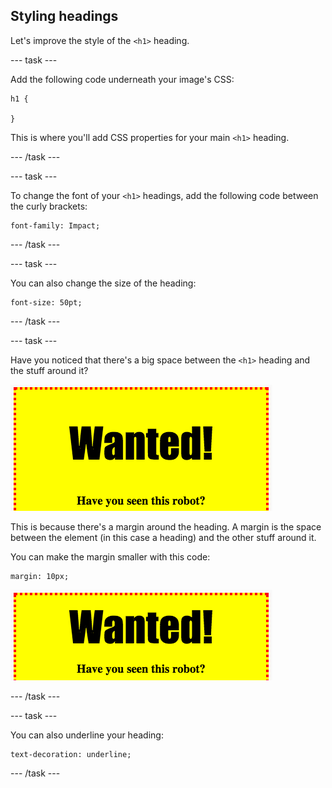 ## Styling headings

Let's improve the style of the `<h1>` heading.

--- task ---

Add the following code underneath your image's CSS:

 ```
 h1 {

 }
 ```

 This is where you'll add CSS properties for your main `<h1>` heading.

--- /task ---

--- task ---

To change the font of your `<h1>` headings, add the following code between the curly brackets:

 ```
 font-family: Impact;
 ```

--- /task ---

--- task ---

You can also change the size of the heading:

 ```
 font-size: 50pt;
 ```

--- /task ---

--- task ---

 Have you noticed that there's a big space between the `<h1>` heading and the stuff around it?

 ![screenshot](images/wanted-h1-margin.png)

 This is because there's a margin around the heading. A margin is the space between the element (in this case a heading) and the other stuff around it.

 You can make the margin smaller with this code:

 ```
 margin: 10px;
 ```

 ![screenshot](images/wanted-h1-margin-small.png)

--- /task ---

--- task ---

You can also underline your heading:

 ```
 text-decoration: underline;
 ```

--- /task ---
